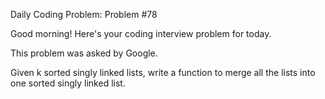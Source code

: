 Daily Coding Problem: Problem #78

Good morning! Here's your coding interview problem for today.

This problem was asked by Google.

Given k sorted singly linked lists, write a function to merge all the lists into one sorted singly linked list.